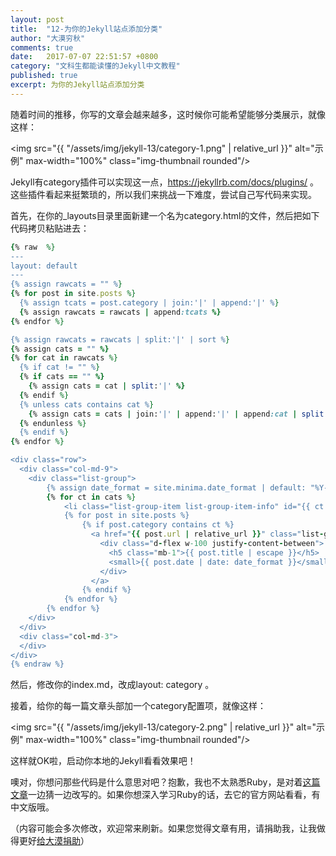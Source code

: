 ```yaml
---
layout: post
title:  "12-为你的Jekyll站点添加分类"
author: "大漠穷秋"
comments: true
date:   2017-07-07 22:51:57 +0800
category: "文科生都能读懂的Jekyll中文教程"
published: true
excerpt: 为你的Jekyll站点添加分类
---
```


随着时间的推移，你写的文章会越来越多，这时候你可能希望能够分类展示，就像这样：

<img src="{{ "/assets/img/jekyll-13/category-1.png" | relative_url }}" alt="示例" max-width="100%" class="img-thumbnail rounded"/>

Jekyll有category插件可以实现这一点，https://jekyllrb.com/docs/plugins/ 。这些插件看起来挺繁琐的，所以我们来挑战一下难度，尝试自己写代码来实现。

首先，在你的_layouts目录里面新建一个名为category.html的文件，然后把如下代码拷贝粘贴进去：

```ruby
{% raw  %}
--- 
layout: default 
---
{% assign rawcats = "" %}
{% for post in site.posts %}
  {% assign tcats = post.category | join:'|' | append:'|' %}
  {% assign rawcats = rawcats | append:tcats %}
{% endfor %}

{% assign rawcats = rawcats | split:'|' | sort %}
{% assign cats = "" %}
{% for cat in rawcats %}
  {% if cat != "" %}
  {% if cats == "" %}
    {% assign cats = cat | split:'|' %}
  {% endif %}
  {% unless cats contains cat %}
    {% assign cats = cats | join:'|' | append:'|' | append:cat | split:'|' %}
  {% endunless %}
  {% endif %}
{% endfor %}

<div class="row">
  <div class="col-md-9">
    <div class="list-group">
        {% assign date_format = site.minima.date_format | default: "%Y-%m-%d %H:%M:%S" %}
        {% for ct in cats %}
            <li class="list-group-item list-group-item-info" id="{{ ct | slugify }}"><strong>{{ ct }}</strong></li>
            {% for post in site.posts %}
                {% if post.category contains ct %}
                  <a href="{{ post.url | relative_url }}" class="list-group-item list-group-item-action flex-column align-items-start">
                    <div class="d-flex w-100 justify-content-between">
                      <h5 class="mb-1">{{ post.title | escape }}</h5>
                      <small>{{ post.date | date: date_format }}</small>
                    </div>
                  </a>
                {% endif %}
            {% endfor %}
        {% endfor %}
    </div>
  </div>
  <div class="col-md-3">
  </div>
</div>
{% endraw %}
```

然后，修改你的index.md，改成layout: category 。

接着，给你的每一篇文章头部加一个category配置项，就像这样：

<img src="{{ "/assets/img/jekyll-13/category-2.png" | relative_url }}" alt="示例" max-width="100%" class="img-thumbnail rounded"/>

这样就OK啦，启动你本地的Jekyll看看效果吧！

噢对，你想问那些代码是什么意思对吧？抱歉，我也不太熟悉Ruby，是对着<a href="https://codinfox.github.io/dev/2015/03/06/use-tags-and-categories-in-your-jekyll-based-github-pages/" target="_blank">这篇文章</a>一边猜一边改写的。如果你想深入学习Ruby的话，去它的官方网站看看，有中文版哦。

（内容可能会多次修改，欢迎常来刷新。如果您觉得文章有用，请捐助我，让我做得更好<a href="http://ChangfengHu.github.io/donate/index.html">给大漠捐助</a>）